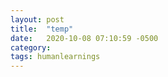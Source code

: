 ```yaml
---
layout: post
title:  "temp"
date:   2020-10-08 07:10:59 -0500
category: 
tags: humanlearnings
---
```

